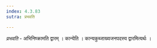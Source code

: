 ```yaml
---
index: 4.3.83
sutra: प्रभवति

---
```

_प्रभवति_ - अभिनिष्क्रामति द्वारम् । कान्येति । कान्यकुब्जाख्यजनपदस्य द्वारमित्यर्थः ।